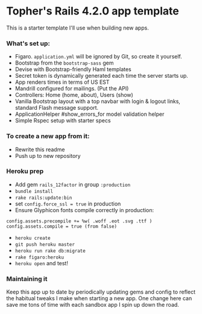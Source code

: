 # Topher's Rails 4.2.0 app template

This is a starter template I'll use when building new apps.

### What's set up:

- Figaro. `application.yml` will be ignored by Git, so create it yourself.
- Bootstrap from the `bootstrap-sass` gem
- Devise with Bootstrap-friendly Haml templates
- Secret token is dynamically generated each time the server starts up.
- App renders times in terms of US EST
- Mandrill configured for mailings. (Put the API)
- Controllers: Home (home, about), Users (show)
- Vanilla Bootstrap layout with a top navbar with login & logout links,
  standard Flash message support.
- ApplicationHelper #show_errors_for model validation helper
- Simple Rspec setup with starter specs

### To create a new app from it:

- Rewrite this readme
- Push up to new repository

### Heroku prep

- Add gem `rails_12factor` in group `:production`
- `bundle install`
- `rake rails:update:bin`
- set `config.force_ssl = true` in production
- Ensure Glyphicon fonts compile correctly in production:

```
config.assets.precompile += %w( .woff .eot .svg .ttf )
config.assets.compile = true (from false)
```

- `heroku create`
- `git push heroku master`
- `heroku run rake db:migrate`
- `rake figaro:heroku`
- `heroku open` and test!

### Maintaining it

Keep this app up to date by periodically updating gems and config to reflect the habitual tweaks I make when starting a new app. One change here can save me tons of time with each sandbox app I spin up down the road.
